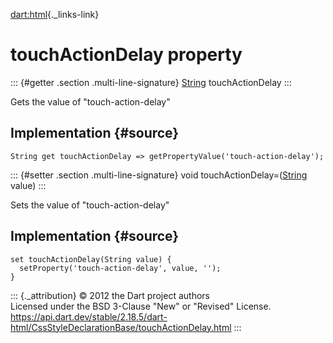[dart:html](../../dart-html/dart-html-library){._links-link}

touchActionDelay property
=========================

::: {#getter .section .multi-line-signature}
[String](../../dart-core/string-class) touchActionDelay
:::

Gets the value of \"touch-action-delay\"

Implementation {#source}
--------------

``` {.language-dart data-language="dart"}
String get touchActionDelay => getPropertyValue('touch-action-delay');
```

::: {#setter .section .multi-line-signature}
void touchActionDelay=([String](../../dart-core/string-class) value)
:::

Sets the value of \"touch-action-delay\"

Implementation {#source}
--------------

``` {.language-dart data-language="dart"}
set touchActionDelay(String value) {
  setProperty('touch-action-delay', value, '');
}
```

::: {._attribution}
© 2012 the Dart project authors\
Licensed under the BSD 3-Clause \"New\" or \"Revised\" License.\
<https://api.dart.dev/stable/2.18.5/dart-html/CssStyleDeclarationBase/touchActionDelay.html>
:::
